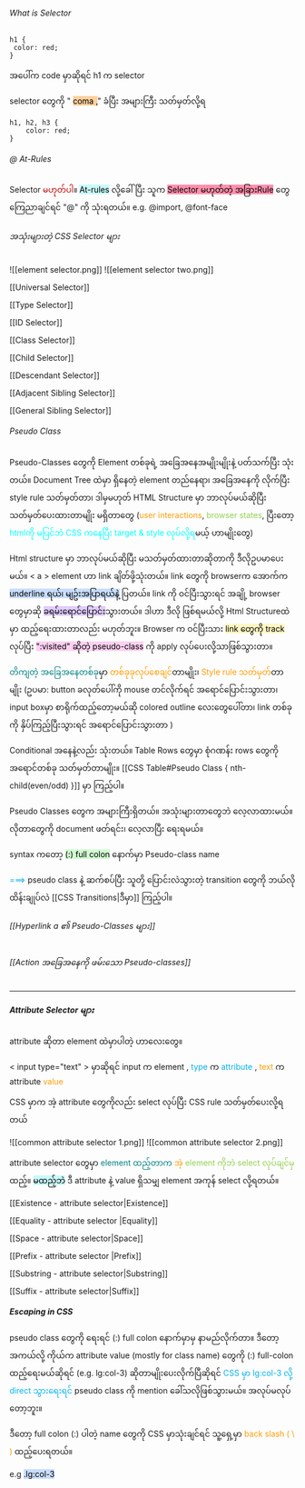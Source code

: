
###### What is Selector

```
h1 {
 color: red;
}
```
အပေါ်က code မှာဆိုရင် h1 က selector

selector တွေကို " <mark style="background: #FFB86CA6;">coma ,</mark>" ခံပြီး အများကြီး သတ်မှတ်လို့ရ
```
h1, h2, h3 {
	color: red;
}
```

###### @ At-Rules

Selector <span style="color:rgb(192, 0, 0)">မဟုတ်ပါ</span>။ <mark style="background: #ABF7F7A6;">At-rules</mark> လို့ခေါ်ပြီး သူက <mark style="background: #FF5582A6;">Selector မဟုတ်တဲ့ အခြားRule</mark> တွေကြေညာချင်ရင် "@" ကို သုံးရတယ်။ e.g. @import, @font-face

###### အသုံးများတဲ့ CSS Selector များ

![[element selector.png]]
![[element selector two.png]]

[[Universal Selector]]

[[Type Selector]]

[[ID Selector]]

[[Class Selector]]

[[Child Selector]]

[[Descendant Selector]]

[[Adjacent Sibling Selector]]

[[General Sibling Selector]]


######  Pseudo Class

Pseudo-Classes တွေကို Element တစ်ခုရဲ့ အခြေအနေအမျိုးမျိုးနဲ့ ပတ်သက်ပြီး သုံးတယ်။ Document Tree ထဲမှာ ရှိနေတဲ့ element တည်နေရာ၊ အခြေအနေကို လိုက်ပြီး style rule သတ်မှတ်တာ၊ ဒါမှမဟုတ် HTML Structure မှာ ဘာလုပ်မယ်ဆိုပြီး သတ်မှတ်ပေးထားတာမျိုး မရှိတာတွေ (<span style="color:rgb(255, 155, 0)">user interactions</span>, <span style="color:rgb(146, 208, 80)">browser states</span>, ပြီးတော့ <span style="color:rgb(0, 255, 255)">htmlကို မပြင်ဘဲ CSS ကနေပြီး target & style လုပ်လို့ရ</span>မယ့် ဟာမျိုးတွေ) 

Html structure မှာ ဘာလုပ်မယ်ဆိုပြီး မသတ်မှတ်ထားတာဆိုတာကို ဒီလိုဥပမာပေးမယ်။ < a > element ဟာ link ချိတ်ဖို့သုံးတယ်။ link တွေကို browserက အောက်က <mark style="background: #ADCCFFA6;">underline ရယ်၊ မျဥ်းအပြာရယ်နဲ့</mark> ပြတယ်။ link ကို ဝင်ပြီးသွားရင် အချို့ browser တွေမှာဆို <mark style="background: #D2B3FFA6;">ခရမ်းရောင်ပြောင်း</mark>သွားတယ်။ ဒါဟာ ဒီလို ဖြစ်ရမယ်လို့ Html Structureထဲမှာ ထည့်‌ရေးထားတာလည်း မဟုတ်ဘူး။ Browser က ဝင်ပြီးသား <mark style="background: #FFF3A3A6;">link တွေကို track</mark> လုပ်ပြီး <mark style="background: #FFB8EBA6;">":visited" ဆိုတဲ့ pseudo-class</mark> ကို apply လုပ်ပေးလို့သာဖြစ်သွားတာ။


<span style="color:rgb(0, 128, 128)">တိကျတဲ့ အခြေအနေတစ်ခု</span>မှာ <span style="color:rgb(255, 155, 0)">တစ်ခုခုလုပ်စေချင်</span>တာမျိုး၊ <span style="color:rgb(255, 155, 0)">Style rule သတ်မှတ်</span>တာမျိုး (ဥပမာ: button ခလုတ်ပေါ်ကို mouse တင်လိုက်ရင် အရောင်ပြောင်းသွားတာ၊ input boxမှာ စာရိုက်ထည့်တော့မယ်ဆို colored outline လေးတွေပေါ်တာ၊ link တစ်ခုကို နှိပ်ကြည့်ပြီးသွားရင် အရောင်ပြောင်းသွားတာ )

Conditional အနေနဲ့လည်း သုံးတယ်။ Table Rows တွေမှာ စုံဂဏန်း rows တွေကို အရောင်တစ်ခု သတ်မှတ်တာမျိုး။ [[CSS Table#Pseudo Class { nth-child(even/odd) }]] မှာ ကြည့်ပါ။

Pseudo Classes တွေက အများကြီးရှိတယ်။ အသုံးများတာတွေဘဲ လေ့‌လာထားမယ်။ လိုတာတွေကို document ဖတ်ရင်း၊ လေ့လာပြီး ‌ရေးရမယ်။

syntax ကတော့ <mark style="background: #BBFABBA6;">(:) full colon</mark> နောက်မှာ Pseudo-class name

<span style="color:rgb(0, 176, 240)">===></span> pseudo class နဲ့ ဆက်စပ်ပြီး သူတို့ ပြောင်းလဲသွားတဲ့ transition တွေကို ဘယ်လိုထိန်းချုပ်လဲ [[CSS Transitions|ဒီမှာ]] ကြည့်ပါ။
 
###### [[Hyperlink a ၏ Pseudo-Classes များ]] 

###### [[Action အ‌‌ခြေအနေကို ဖမ်းသော Pseudo-classes]]



<hr>


##### Attribute Selector များ

attribute ဆိုတာ element ထဲမှာပါတဲ့ ဟာလေးတွေ။ 

< input type="text" > မှာဆိုရင် input က element , <span style="color:rgb(0, 176, 240)">type</span> က <span style="color:rgb(0, 176, 240)">attribute</span> , <span style="color:rgb(255, 155, 0)">text</span> က attribute <span style="color:rgb(255, 155, 0)">value</span> 

CSS မှာက  အဲ့ attribute တွေကိုလည်း select လုပ်ပြီး CSS rule သတ်မှတ်ပေးလို့ရတယ်

![[common attribute selector 1.png]]
![[common attribute selector 2.png]]

attribute selector တွေမှာ <span style="color:rgb(0, 128, 128)">element ထည့်တာက</span> <span style="color:rgb(255, 155, 0)">အဲ့</span> <span style="color:rgb(146, 208, 80)">element ကိုဘဲ select လုပ်ချင်မှ</span>ထည့်။ <mark style="background: #ABF7F7A6;"> မထည့်ဘဲ</mark> ဒီ attribute နဲ့ value ရှိသမျှ element အကုန် select လို့ရတယ်။

[[Existence - attribute selector|Existence]]

[[Equality - attribute selector |Equality]]

[[Space - attribute selector|Space]]

[[Prefix - attribute selector |Prefix]]

[[Substring - attribute selector|Substring]]

[[Suffix - attribute selector|Suffix]]



##### Escaping in CSS

pseudo class တွေကို ရေးရင် (:) full colon နောက်မှာမှ နာမည်လိုက်တာ။ ဒီတော့ အကယ်လို့ ကိုယ်က attribute value (mostly for class name) တွေကို (:) full-colon ထည့်ရေးမယ်ဆိုရင် (e.g. lg:col-3) ဆိုတာမျိုးပေးလိုက်ပြီဆိုရင်<span style="color:rgb(0, 176, 240)"> CSS မှာ lg:col-3 လို့ direct သွားရေးရင်</span> pseudo class ကို mention ခေါ်သလိုဖြစ်သွားမယ်။ အလုပ်မလုပ်တော့ဘူး။ 

ဒီတော့ full colon (:) ပါတဲ့ name တွေကို CSS မှာသုံးချင်ရင် သူ့ရှေ့မှာ <span style="color:rgb(255, 155, 0)">back slash ( \ )</span> ထည့်‌ပေးရတယ်။

e.g <mark style="background: #ADCCFFA6;"> .lg\:col-3 </mark> 
